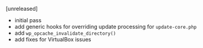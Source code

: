 [unreleased]
* initial pass
* add generic hooks for overriding update processing for `update-core.php`
* add `wp_opcache_invalidate_directory()`
* add fixes for VirtualBox issues
